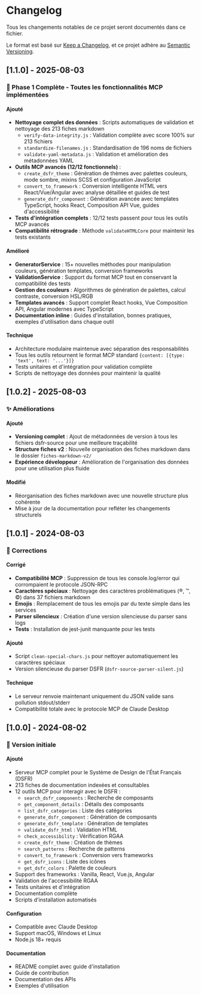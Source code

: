 # Changelog

Tous les changements notables de ce projet seront documentés dans ce fichier.

Le format est basé sur [Keep a Changelog](https://keepachangelog.com/fr/1.0.0/),
et ce projet adhère au [Semantic Versioning](https://semver.org/spec/v2.0.0.html).

## [1.1.0] - 2025-08-03

### 🚀 Phase 1 Complète - Toutes les fonctionnalités MCP implémentées

#### Ajouté
- **Nettoyage complet des données** : Scripts automatiques de validation et nettoyage des 213 fiches markdown
  - `verify-data-integrity.js` : Validation complète avec score 100% sur 213 fichiers
  - `standardize-filenames.js` : Standardisation de 196 noms de fichiers  
  - `validate-yaml-metadata.js` : Validation et amélioration des métadonnées YAML
- **Outils MCP avancés (12/12 fonctionnels)** :
  - `create_dsfr_theme` : Génération de thèmes avec palettes couleurs, mode sombre, mixins SCSS et configuration JavaScript
  - `convert_to_framework` : Conversion intelligente HTML vers React/Vue/Angular avec analyse détaillée et guides de test
  - `generate_dsfr_component` : Génération avancée avec templates TypeScript, hooks React, Composition API Vue, guides d'accessibilité
- **Tests d'intégration complets** : 12/12 tests passent pour tous les outils MCP avancés
- **Compatibilité rétrograde** : Méthode `validateHTMLCore` pour maintenir les tests existants

#### Amélioré
- **GeneratorService** : 15+ nouvelles méthodes pour manipulation couleurs, génération templates, conversion frameworks
- **ValidationService** : Support du format MCP tout en conservant la compatibilité des tests
- **Gestion des couleurs** : Algorithmes de génération de palettes, calcul contraste, conversion HSL/RGB
- **Templates avancés** : Support complet React hooks, Vue Composition API, Angular modernes avec TypeScript
- **Documentation inline** : Guides d'installation, bonnes pratiques, exemples d'utilisation dans chaque outil

#### Technique
- Architecture modulaire maintenue avec séparation des responsabilités
- Tous les outils retournent le format MCP standard `{content: [{type: 'text', text: '...'}]}`
- Tests unitaires et d'intégration pour validation complète
- Scripts de nettoyage des données pour maintenir la qualité

## [1.0.2] - 2025-08-03

### ✨ Améliorations

#### Ajouté
- **Versioning complet** : Ajout de métadonnées de version à tous les fichiers dsfr-source pour une meilleure traçabilité
- **Structure fiches v2** : Nouvelle organisation des fiches markdown dans le dossier `fiches-markdown-v2/`
- **Expérience développeur** : Amélioration de l'organisation des données pour une utilisation plus fluide

#### Modifié
- Réorganisation des fiches markdown avec une nouvelle structure plus cohérente
- Mise à jour de la documentation pour refléter les changements structurels

## [1.0.1] - 2024-08-03

### 🐛 Corrections

#### Corrigé
- **Compatibilité MCP** : Suppression de tous les console.log/error qui corrompaient le protocole JSON-RPC
- **Caractères spéciaux** : Nettoyage des caractères problématiques (®, ™, ©) dans 37 fichiers markdown
- **Emojis** : Remplacement de tous les emojis par du texte simple dans les services
- **Parser silencieux** : Création d'une version silencieuse du parser sans logs
- **Tests** : Installation de jest-junit manquante pour les tests

#### Ajouté
- Script `clean-special-chars.js` pour nettoyer automatiquement les caractères spéciaux
- Version silencieuse du parser DSFR (`dsfr-source-parser-silent.js`)

#### Technique
- Le serveur renvoie maintenant uniquement du JSON valide sans pollution stdout/stderr
- Compatibilité totale avec le protocole MCP de Claude Desktop

## [1.0.0] - 2024-08-02

### 🎉 Version initiale

#### Ajouté
- Serveur MCP complet pour le Système de Design de l'État Français (DSFR)
- 213 fiches de documentation indexées et consultables
- 12 outils MCP pour interagir avec le DSFR :
  - `search_dsfr_components` : Recherche de composants
  - `get_component_details` : Détails des composants
  - `list_dsfr_categories` : Liste des catégories
  - `generate_dsfr_component` : Génération de composants
  - `generate_dsfr_template` : Génération de templates
  - `validate_dsfr_html` : Validation HTML
  - `check_accessibility` : Vérification RGAA
  - `create_dsfr_theme` : Création de thèmes
  - `search_patterns` : Recherche de patterns
  - `convert_to_framework` : Conversion vers frameworks
  - `get_dsfr_icons` : Liste des icônes
  - `get_dsfr_colors` : Palette de couleurs
- Support des frameworks : Vanilla, React, Vue.js, Angular
- Validation de l'accessibilité RGAA
- Tests unitaires et d'intégration
- Documentation complète
- Scripts d'installation automatisés

#### Configuration
- Compatible avec Claude Desktop
- Support macOS, Windows et Linux
- Node.js 18+ requis

#### Documentation
- README complet avec guide d'installation
- Guide de contribution
- Documentation des APIs
- Exemples d'utilisation
